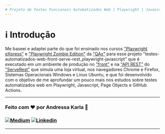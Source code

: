 ```yaml
---
# Projeto de Testes Funcionais Automatizados Web | Playwright | Javascript | Page Objects | GitHub Actions :test_tube:
---
```

# :information_source: Introdução
Me baseei e adaptei parte do que foi ensinado nos cursos ["Playwright eXpress"](https://www.udemy.com/course/playwright-express) e ["Playwright Zombie Edition"](https://www.udemy.com/course/playwright-zombie) da ["QAx"](https://www.udemy.com/user/weare-qax) para esse projeto "testes-automatizados-web-front-serve-rest_playwright-javascript" que é executado em um ambiente de produção no ["front"](https://front.serverest.dev) e na ["API REST"](https://serverest.dev) do ["ServeRest"](https://github.com/ServeRest) que simula uma loja virtual, nos navegadores Chrome e Firefox, Sistemas Operacionais Windows e Linux Ubuntu, e que foi desenvolvido com o objetivo de me aprofundar um pouco mais nos estudos sobre testes automatizados web em Playwright, Javascript, Page Objects e GitHub Actions.


---
### Feito com ❤️ por Andressa Karla :wave: 

### [![Medium](https://img.shields.io/badge/-Medium-595D60?style=plastic&logo=Medium&logoColor=white&link=https://medium.com/@andressakarla)](https://medium.com/@andressakarla) [![Linkedin](https://img.shields.io/badge/-LinkedIn-595D60?style=plastic&logo=Linkedin&logoColor=white&link=https://www.linkedin.com/in/andressakarla/)](https://www.linkedin.com/in/andressakarla/)

---

